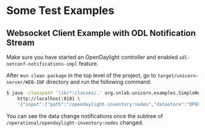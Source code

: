 # Some Test Examples

## Websocket Client Example with ODL Notification Stream

Make sure you have started an OpenDaylight controller and enabled `odl-netconf-notifications-impl` feature.

After `mvn clean package` in the top level of the project, go to `target/unicorn-server/WEB-INF` directory and run the following command:

``` bash
$ java -classpath 'lib/*:classes/.' org.snlab.unicorn.examples.SimpleNotificationClient \
    http://localhost:8181 \
    '{"input":{"path":"/opendaylight-inventory:nodes","datastore":"OPERATIONAL","scope":"SUBTREE"}}'
```

You can see the data change notifications once the subtree of `/operational/opendaylight-inventory:nodes` changed.